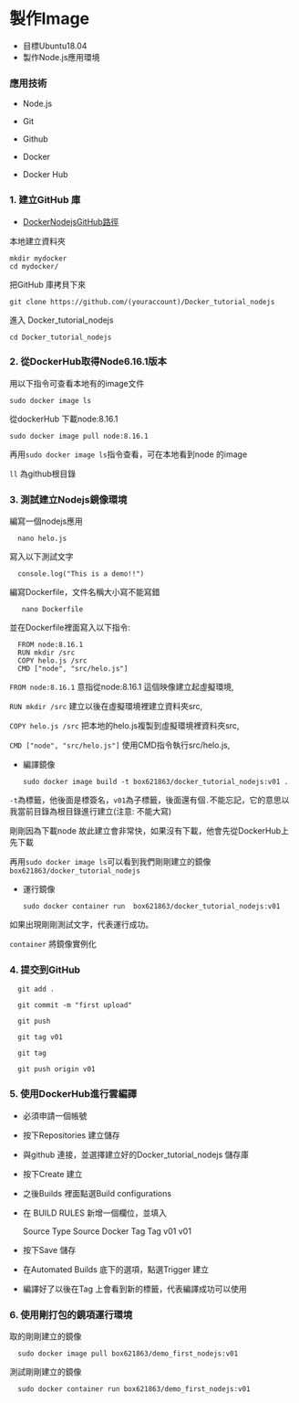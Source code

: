 # 製作Image

- 目標Ubuntu18.04
- 製作Node.js應用環境


### 應用技術

- Node.js

- Git

- Github

- Docker

- Docker Hub

### 1. 建立GitHub 庫

- [DockerNodejsGitHub路徑](https://github.com/Box-Jr-Chen/Docker_tutorial_nodejs)

本地建立資料夾
   
    mkdir mydocker
    cd mydocker/
    
把GitHub 庫拷貝下來

    git clone https://github.com/(youraccount)/Docker_tutorial_nodejs
    
進入 Docker_tutorial_nodejs

    cd Docker_tutorial_nodejs

### 2. 從DockerHub取得Node6.16.1版本

用以下指令可查看本地有的image文件

    sudo docker image ls

從dockerHub 下載node:8.16.1

    sudo docker image pull node:8.16.1
    
再用`sudo docker image ls`指令查看，可在本地看到node 的image

`ll` 為github根目錄


### 3. 測試建立Nodejs鏡像環境

編寫一個nodejs應用
    
      nano helo.js
      
寫入以下測試文字
    
      console.log("This is a demo!!") 
      
      
編寫Dockerfile，文件名稱大小寫不能寫錯    
   
       nano Dockerfile 
       

並在Dockerfile裡面寫入以下指令:

      FROM node:8.16.1
      RUN mkdir /src
      COPY helo.js /src
      CMD ["node", "src/helo.js"]

`FROM node:8.16.1`  意指從node:8.16.1 這個映像建立起虛擬環境,

`RUN mkdir /src`    建立以後在虛擬環境裡建立資料夾src,

`COPY helo.js /src` 把本地的helo.js複製到虛擬環境裡資料夾src,

`CMD ["node", "src/helo.js"]`  使用CMD指令執行src/helo.js,


- 編譯鏡像

      sudo docker image build -t box621863/docker_tutorial_nodejs:v01 .
      
`-t`為標籤，他後面是標簽名，`v01`為子標籤，後面還有個`.`不能忘記，它的意思以我當前目錄為根目錄進行建立(注意: 不能大寫) 

剛剛因為下載node 故此建立會非常快，如果沒有下載，他會先從DockerHub上先下載

再用`sudo docker image ls`可以看到我們剛剛建立的鏡像`box621863/docker_tutorial_nodejs`

- 運行鏡像

      sudo docker container run  box621863/docker_tutorial_nodejs:v01
      
如果出現剛剛測試文字，代表運行成功。 

`container` 將鏡像實例化

### 4. 提交到GitHub

      git add .

      git commit -m "first upload"
      
      git push
      
      git tag v01
      
      git tag
      
      git push origin v01
      
### 5. 使用DockerHub進行雲編譯  

- 必須申請一個帳號

- 按下Repositories 建立儲存

- 與github 連接，並選擇建立好的Docker_tutorial_nodejs 儲存庫

- 按下Create 建立

- 之後Builds 裡面點選Build configurations

- 在 BUILD RULES 新增一個欄位，並填入
  
  Source Type  Source   Docker Tag
  Tag          v01      v01 
  
- 按下Save 儲存  

- 在Automated Builds 底下的選項，點選Trigger 建立

- 編譯好了以後在Tag 上會看到新的標籤，代表編譯成功可以使用

### 6. 使用剛打包的鏡項運行環境

取的剛剛建立的鏡像
   
      sudo docker image pull box621863/demo_first_nodejs:v01

測試剛剛建立的鏡像

      sudo docker container run box621863/demo_first_nodejs:v01
